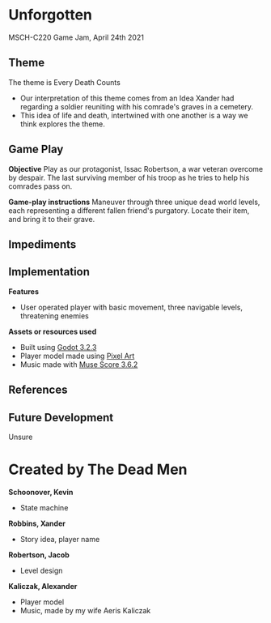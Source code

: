 # Unforgotten
MSCH-C220 Game Jam, April 24th 2021


## Theme 
The theme is Every Death Counts

* Our interpretation of this theme comes from an Idea Xander had regarding a soldier reuniting with his comrade's graves in a cemetery. 
* This idea of life and death, intertwined with one another is a way we think explores the theme. 

## Game Play
**Objective**
Play as our protagonist, Issac Robertson, a war veteran overcome by despair. The last surviving member of his troop as he tries to help his comrades pass on.

**Game-play instructions**
Maneuver through three unique dead world levels, each representing a different fallen friend's purgatory. Locate their item, and bring it to their grave. 

## Impediments

## Implementation
**Features**
* User operated player with basic movement, three navigable levels, threatening enemies

**Assets or resources used**
* Built using [Godot 3.2.3](https://godotengine.org/article/maintenance-release-godot-3-2-3)
* Player model made using [Pixel Art](https://www.pixilart.com/)
* Music made with [Muse Score 3.6.2](https://musescore.org/en/3.6.2)

## References

## Future Development
Unsure

# Created by The Dead Men
**Schoonover, Kevin**
* State machine

**Robbins, Xander**
* Story idea, player name

**Robertson, Jacob**
* Level design

**Kaliczak, Alexander**
* Player model
* Music, made by my wife Aeris Kaliczak
